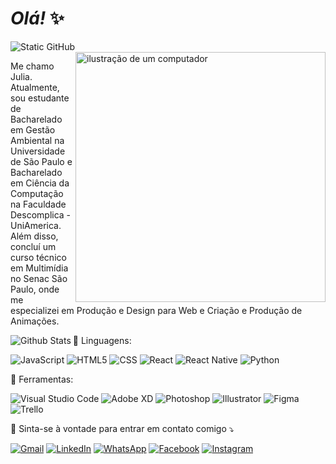 # *Olá!* ✨

<img src="https://img.shields.io/static/v1?label=Overview&message=Juliareis-s&color=f8efd4&style=for-the-badge&logo=GitHub" alt="Static GitHub">

<img src="https://cdn.picrew.me/shareImg/org/202406/606067_SQZCZJWw.png" alt="ilustração de um computador" min-width="400px" max-width="400px" width="400px" align="right">

<p align="left"> 
 Me chamo Julia. Atualmente, sou estudante de Bacharelado em Gestão Ambiental na Universidade de São Paulo e Bacharelado em Ciência da Computação na Faculdade Descomplica - UniAmerica. Além disso, concluí um curso técnico em Multimídia no Senac São Paulo, onde me especializei em Produção e Design para Web e Criação e Produção de Animações.
</p>

 <td>
      <img
        align="left"
        src="https://github-readme-stats.vercel.app/api/top-langs/?username=iuricode&theme=dark&hide_border=false&include_all_commits=true&count_private=true&layout=compact"
        alt="Github Stats"
      />
    </td>
<p align="left">
  🦄 Linguagens: 


![JavaScript](https://img.shields.io/badge/-JavaScript-333333?style=flat&logo=javascript)
![HTML5](https://img.shields.io/badge/-HTML5-333333?style=flat&logo=HTML5)
![CSS](https://img.shields.io/badge/-CSS-333333?style=flat&logo=CSS3&logoColor=1572B6)
![React](https://img.shields.io/badge/-React-333333?style=flat&logo=react)
![React Native](https://img.shields.io/badge/-React%20Native-333333?style=flat&logo=react)
![Python](https://img.shields.io/badge/-PYTHON-333333?style=flat&logo=PYTHON)

</p>


<p align="left">
  💼 Ferramentas: 
  
  ![Visual Studio Code](https://img.shields.io/badge/-Visual%20Studio%20Code-333333?style=flat&logo=visual-studio-code&logoColor=007ACC)
![Adobe XD](https://img.shields.io/badge/-Adobe%20XD-333333?style=flat&logo=adobe-xd&logoColor=007ACC)
![Photoshop](https://img.shields.io/badge/-Photoshop-333333?style=flat&logo=photoshop-ide&logoColor=2C2255)
![Illustrator](https://img.shields.io/badge/-Illustrator-333333?style=flat&logo=illustrator-ide&logoColor=2C2255)
![Figma](https://img.shields.io/badge/-Figma-333333?style=flat&logo=figma&logoColor=007ACC)
![Trello](https://img.shields.io/badge/-Trello-333333?style=flat&logo=trello&logoColor=007ACC)

</p>

<p align="left">
  💌 Sinta-se à vontade para entrar em contato comigo ⤵️
</p>

<p align="left">
  <a href="#" title="Outlook">
  <img src="https://img.shields.io/badge/-Gmail-FF0000?style=flat-square&labelColor=FF0000&logo=gmail&logoColor=white&link=LINK-DO-SEU-GMAIL" alt="Gmail"/></a>
  <a href="#" title="LinkedIn">
  <img src="https://img.shields.io/badge/-Linkedin-0e76a8?style=flat-square&logo=Linkedin&logoColor=white&link=LINK-DO-SEU-LINKEDIN" alt="LinkedIn"/></a>
  <a href="#" title="WhatsApp">
  <img src="https://img.shields.io/badge/-WhatsApp-25d366?style=flat-square&labelColor=25d366&logo=whatsapp&logoColor=white&link=API-DO-SEU-WHATSAPP" alt="WhatsApp"/></a>
  <a href="#" title="Facebook">
  <img src="https://img.shields.io/badge/-Facebook-3b5998?style=flat-square&labelColor=3b5998&logo=facebook&logoColor=white&link=LINK-DO-SEU-FACEBOOK" alt="Facebook"/></a>
  <a href="#" title="Instagram">
  <img src="https://img.shields.io/badge/-Instagram-DF0174?style=flat-square&labelColor=DF0174&logo=instagram&logoColor=white&link=LINK-DO-SEU-INSTAGRAM" alt="Instagram"/></a>
</p>
